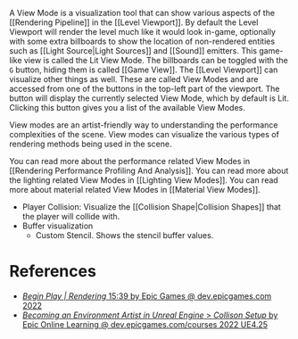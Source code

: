 A View Mode is a visualization tool that can show various aspects of the [[Rendering Pipeline]] in the [[Level Viewport]].
By default the Level Viewport will render the level much like it would look in-game, optionally with some extra billboards to show the location of non-rendered entities such as [[Light Source|Light Sources]] and [[Sound]] emitters.
This game-like view is called the Lit View Mode.
The billboards can be toggled with the `G` button, hiding them is called [[Game View]].
The [[Level Viewport]] can visualize other things as well.
These are called View Modes and are accessed from one of the buttons in the top-left part of the viewport.
The button will display the currently selected View Mode, which by default is Lit.
Clicking this button gives you a list of the available View Modes.

View modes are an artist-friendly way to understanding the performance complexities of the scene.
View modes can visualize the various types of rendering methods being used in the scene.

You can read more about the performance related View Modes in [[Rendering Performance Profiling And Analysis]].
You can read more about the lighting related View Modes in [[Lighting View Modes]].
You can read more about material related View Modes in [[Material View Modes]].

- Player Collision: Visualize the [[Collision Shape|Collision Shapes]] that the player will collide with.
- Buffer visualization
	- Custom Stencil. Shows the stencil buffer values.

# References

- [_Begin Play | Rendering_ 15:39 by Epic Games @ dev.epicgames.com 2022](https://dev.epicgames.com/community/learning/tutorials/vyZ1/unreal-engine-begin-play-rendering)
- [_Becoming an Environment Artist in Unreal Engine_ > _Collison Setup_ by Epic Online Learning @ dev.epicgames.com/courses 2022 UE4.25](https://dev.epicgames.com/community/learning/courses/Gm/becoming-an-environment-artist-in-unreal-engine/jMJ/unreal-engine-collison-setup)
